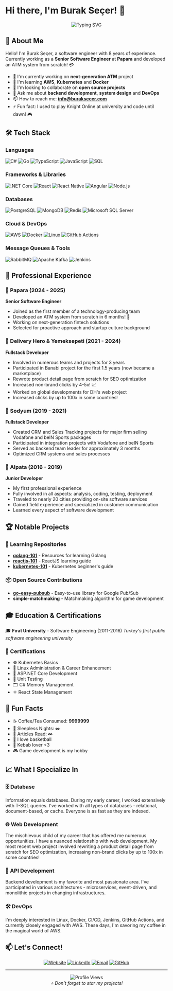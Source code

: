 # Hi there, I'm Burak Seçer! 👋

<div align="center">
  <img src="https://readme-typing-svg.herokuapp.com?font=Fira+Code&pause=1000&color=2196F3&center=true&vCenter=true&width=435&lines=Software+Engineer;8%2B+Years+Experience;Backend+%26+Frontend+Developer;Always+learning+new+things" alt="Typing SVG" />
</div>

## 🚀 About Me

Hello! I'm Burak Seçer, a software engineer with 8 years of experience. Currently working as a **Senior Software Engineer** at **Papara** and developed an ATM system from scratch! 💳

- 🔭 I'm currently working on **next-generation ATM** project
- 🌱 I'm learning **AWS**, **Kubernetes** and **Docker**
- 👯 I'm looking to collaborate on **open source projects**
- 💬 Ask me about **backend development**, **system design** and **DevOps**
- 📫 How to reach me: **info@buraksecer.com**
- ⚡ Fun fact: I used to play Knight Online at university and code until dawn! 🎮

## 🛠️ Tech Stack

### Languages
![C#](https://img.shields.io/badge/C%23-239120?style=for-the-badge&logo=c-sharp&logoColor=white)
![Go](https://img.shields.io/badge/Go-00ADD8?style=for-the-badge&logo=go&logoColor=white)
![TypeScript](https://img.shields.io/badge/TypeScript-007ACC?style=for-the-badge&logo=typescript&logoColor=white)
![JavaScript](https://img.shields.io/badge/JavaScript-F7DF1E?style=for-the-badge&logo=javascript&logoColor=black)
![SQL](https://img.shields.io/badge/SQL-336791?style=for-the-badge&logo=postgresql&logoColor=white)

### Frameworks & Libraries
![.NET Core](https://img.shields.io/badge/.NET_Core-512BD4?style=for-the-badge&logo=dotnet&logoColor=white)
![React](https://img.shields.io/badge/React-20232A?style=for-the-badge&logo=react&logoColor=61DAFB)
![React Native](https://img.shields.io/badge/React_Native-20232A?style=for-the-badge&logo=react&logoColor=61DAFB)
![Angular](https://img.shields.io/badge/Angular-DD0031?style=for-the-badge&logo=angular&logoColor=white)
![Node.js](https://img.shields.io/badge/Node.js-339933?style=for-the-badge&logo=nodedotjs&logoColor=white)

### Databases
![PostgreSQL](https://img.shields.io/badge/PostgreSQL-316192?style=for-the-badge&logo=postgresql&logoColor=white)
![MongoDB](https://img.shields.io/badge/MongoDB-4EA94B?style=for-the-badge&logo=mongodb&logoColor=white)
![Redis](https://img.shields.io/badge/Redis-DC382D?style=for-the-badge&logo=redis&logoColor=white)
![Microsoft SQL Server](https://img.shields.io/badge/Microsoft%20SQL%20Server-CC2927?style=for-the-badge&logo=microsoft%20sql%20server&logoColor=white)

### Cloud & DevOps
![AWS](https://img.shields.io/badge/AWS-FF9900?style=for-the-badge&logo=amazonaws&logoColor=white)
![Docker](https://img.shields.io/badge/Docker-2496ED?style=for-the-badge&logo=docker&logoColor=white)
![Linux](https://img.shields.io/badge/Linux-FCC624?style=for-the-badge&logo=linux&logoColor=black)
![GitHub Actions](https://img.shields.io/badge/GitHub_Actions-2088FF?style=for-the-badge&logo=github-actions&logoColor=white)

### Message Queues & Tools
![RabbitMQ](https://img.shields.io/badge/RabbitMQ-FF6600?style=for-the-badge&logo=rabbitmq&logoColor=white)
![Apache Kafka](https://img.shields.io/badge/Apache_Kafka-231F20?style=for-the-badge&logo=apache-kafka&logoColor=white)
![Jenkins](https://img.shields.io/badge/Jenkins-D24939?style=for-the-badge&logo=jenkins&logoColor=white)

## 💼 Professional Experience

### 🏢 Papara (2024 - 2025)
**Senior Software Engineer**
- Joined as the first member of a technology-producing team
- Developed an ATM system from scratch in 6 months! 🏧
- Working on next-generation fintech solutions
- Selected for proactive approach and startup culture background

### 🍕 Delivery Hero & Yemeksepeti (2021 - 2024)
**Fullstack Developer**
- Involved in numerous teams and projects for 3 years
- Participated in Banabi project for the first 1.5 years (now became a marketplace)
- Rewrote product detail page from scratch for SEO optimization
- Increased non-brand clicks by 4-5x! 📈
- Worked on global developments for DH's web project
- Increased clicks by up to 100x in some countries!

### 💼 Sodyum (2019 - 2021)
**Fullstack Developer**
- Created CRM and Sales Tracking projects for major firm selling Vodafone and beIN Sports packages
- Participated in integration projects with Vodafone and beIN Sports
- Served as backend team leader for approximately 3 months
- Optimized CRM systems and sales processes

### 🔧 Alpata (2016 - 2019)
**Junior Developer**
- My first professional experience
- Fully involved in all aspects: analysis, coding, testing, deployment
- Traveled to nearly 20 cities providing on-site software services
- Gained field experience and specialized in customer communication
- Learned every aspect of software development

## 🏆 Notable Projects

### 🔧 Learning Repositories
- **[golang-101](https://github.com/buraksecer/golang-101)** - Resources for learning Golang
- **[reactjs-101](https://github.com/buraksecer/reactjs-101)** - ReactJS learning guide
- **[kubernetes-101](https://github.com/buraksecer/kubernetes-101)** - Kubernetes beginner's guide

### 📦 Open Source Contributions
- **[go-easy-pubsub](https://github.com/buraksecer/go-easy-pubsub)** - Easy-to-use library for Google Pub/Sub
- **simple-matchmaking** - Matchmaking algorithm for game development

## 🎓 Education & Certifications

🎓 **Fırat University** - Software Engineering (2011-2016)
*Turkey's first public software engineering university*

### 📜 Certifications
- ☸️ Kubernetes Basics
- 🐧 Linux Administration & Career Enhancement
- 🔧 ASP.NET Core Development
- 🧪 Unit Testing
- 🗂️ C# Memory Management
- ⚛️ React State Management

## 🌟 Fun Facts

- ☕ Coffee/Tea Consumed: **9999999**
- 🌙 Sleepless Nights: **∞**
- 📖 Articles Read: **∞**
- 🏀 I love basketball
- 🍖 Kebab lover <3
- 🎮 Game development is my hobby

## 📈 What I Specialize In

### 🗄️ Database
Information equals databases. During my early career, I worked extensively with T-SQL queries. I've worked with all types of databases - relational, document-based, or cache. Everyone is as fast as they are indexed.

### 🌐 Web Development
The mischievous child of my career that has offered me numerous opportunities. I have a nuanced relationship with web development. My most recent web project involved rewriting a product detail page from scratch for SEO optimization, increasing non-brand clicks by up to 100x in some countries!

### 🔌 API Development
Backend development is my favorite and most passionate area. I've participated in various architectures - microservices, event-driven, and monolithic projects in changing infrastructures.

### 🛠️ DevOps
I'm deeply interested in Linux, Docker, CI/CD, Jenkins, GitHub Actions, and currently closely engaged with AWS. These days, I'm savoring my coffee in the magical world of AWS.

## 📫 Let's Connect!

<div align="center">

[![Website](https://img.shields.io/badge/Website-buraksecer.com-blue?style=for-the-badge&logo=google-chrome&logoColor=white)](https://www.buraksecer.com)
[![LinkedIn](https://img.shields.io/badge/LinkedIn-0077B5?style=for-the-badge&logo=linkedin&logoColor=white)](https://linkedin.com/in/buraksecer)
[![Email](https://img.shields.io/badge/Email-D14836?style=for-the-badge&logo=gmail&logoColor=white)](mailto:info@buraksecer.com)
[![GitHub](https://img.shields.io/badge/GitHub-100000?style=for-the-badge&logo=github&logoColor=white)](https://github.com/buraksecer)

</div>

---

<div align="center">
  <img src="https://komarev.com/ghpvc/?username=buraksecer&color=blueviolet&style=for-the-badge" alt="Profile Views" />
</div>

<div align="center">
  <i>⭐️ Don't forget to star my projects!</i>
</div> 
